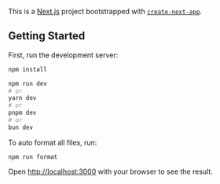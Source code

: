This is a [Next.js](https://nextjs.org) project bootstrapped with [`create-next-app`](https://github.com/vercel/next.js/tree/canary/packages/create-next-app).

## Getting Started

First, run the development server:

```bash
npm install
```

```bash
npm run dev
# or
yarn dev
# or
pnpm dev
# or
bun dev
```

To auto format all files, run:
```
npm run format
```

Open [http://localhost:3000](http://localhost:3000) with your browser to see the result.
